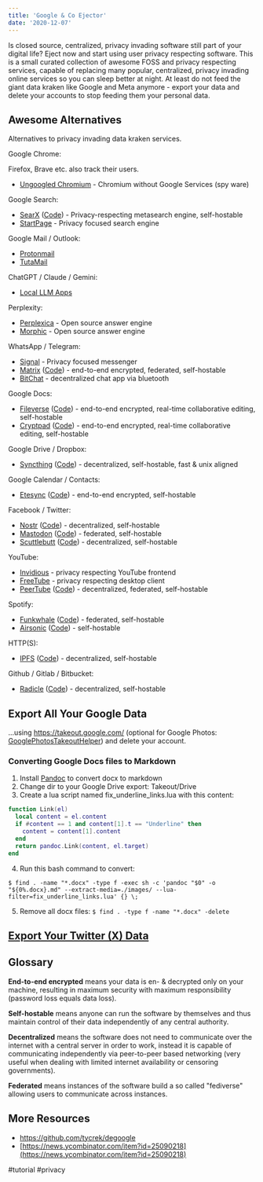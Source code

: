 ```yaml
---
title: 'Google & Co Ejector'
date: '2020-12-07'
---
```

Is closed source, centralized, privacy invading software still part of your digital life? Eject now and start using user privacy respecting software. This is a small curated collection of awesome FOSS and privacy respecting services, capable of replacing many popular, centralized, privacy invading online services so you can sleep better at night. At least do not feed the giant data kraken like Google and Meta anymore - export your data and delete your accounts to stop feeding them your personal data.

## Awesome Alternatives

Alternatives to privacy invading data kraken services.

Google Chrome:

Firefox, Brave etc. also track their users.

- [Ungoogled Chromium](https://github.com/ungoogled-software/ungoogled-chromium) - Chromium without Google Services (spy ware)

Google Search:

- [SearX](https://searx.si/) ([Code](https://github.com/searx/searx)) - Privacy-respecting metasearch engine, self-hostable
- [StartPage](https://www.startpage.com/) - Privacy focused search engine

Google Mail / Outlook:

- [Protonmail](https://proton.me/mail)
- [TutaMail](https://tuta.com/)

ChatGPT / Claude / Gemini:

- [Local LLM Apps](https://seanpedersen.github.io/posts/local-ai-chat-apps)

Perplexity:

- [Perplexica](https://github.com/ItzCrazyKns/Perplexica) - Open source answer engine
- [Morphic](https://github.com/miurla/morphic) - Open source answer engine

WhatsApp / Telegram:

- [Signal](https://signal.org/) - Privacy focused messenger
- [Matrix](https://matrix.org/) ([Code](https://github.com/matrix-org/synapse)) - end-to-end encrypted, federated, self-hostable
- [BitChat](https://bitchat.free/) - decentralized chat app via bluetooth

Google Docs:

- [Fileverse](https://docs.fileverse.io/) ([Code](https://github.com/fileverse/fileverse-ddoc)) - end-to-end encrypted, real-time collaborative editing, self-hostable
- [Cryptpad](https://cryptpad.fr/) ([Code](https://github.com/xwiki-labs/cryptpad)) - end-to-end encrypted, real-time collaborative editing, self-hostable

Google Drive / Dropbox:

- [Syncthing](https://syncthing.net/) ([Code](https://github.com/syncthing/syncthing)) - decentralized, self-hostable, fast & unix aligned

Google Calendar / Contacts:

- [Etesync](https://www.etesync.com/) ([Code](https://github.com/etesync/server)) - end-to-end encrypted, self-hostable

Facebook / Twitter:

- [Nostr](https://nostr.com/) ([Code](https://github.com/nostr-protocol/nostr)) - decentralized, self-hostable
- [Mastodon](https://joinmastodon.org/) ([Code](https://github.com/tootsuite/mastodon)) - federated, self-hostable
- [Scuttlebutt](https://scuttlebutt.nz/) ([Code](https://github.com/ssbc/ssb-server)) - decentralized, self-hostable

YouTube:

- [Invidious](https://invidious.io/) - privacy respecting YouTube frontend
- [FreeTube](https://github.com/FreeTubeApp/FreeTube) - privacy respecting desktop client
- [PeerTube](https://joinpeertube.org/) ([Code](https://github.com/Chocobozzz/PeerTube)) - decentralized, federated, self-hostable

Spotify:

- [Funkwhale](https://funkwhale.audio/) ([Code](https://dev.funkwhale.audio/funkwhale/funkwhale)) - federated, self-hostable
- [Airsonic](https://airsonic.github.io/) ([Code](https://github.com/airsonic/airsonic)) - self-hostable

HTTP(S):

- [IPFS](https://ipfs.io/) ([Code](https://github.com/ipfs/go-ipfs)) - decentralized, self-hostable

Github / Gitlab / Bitbucket:

- [Radicle](https://radicle.xyz/) ([Code](https://github.com/radicle-dev/radicle-upstream)) - decentralized, self-hostable

## Export All Your Google Data

...using <https://takeout.google.com/> (optional for Google Photos: [GooglePhotosTakeoutHelper](https://github.com/TheLastGimbus/GooglePhotosTakeoutHelper)) and delete your account.

### Converting Google Docs files to Markdown

1. Install [Pandoc](https://pandoc.org/installing.html) to convert docx to markdown
2. Change dir to your Google Drive export: Takeout/Drive
3. Create a lua script named fix_underline_links.lua with this content:

```lua
function Link(el)
  local content = el.content
  if #content == 1 and content[1].t == "Underline" then
    content = content[1].content
  end
  return pandoc.Link(content, el.target)
end
```

4. Run this bash command to convert:

`$ find . -name "*.docx" -type f -exec sh -c 'pandoc "$0" -o "${0%.docx}.md" --extract-media=./images/ --lua-filter=fix_underline_links.lua' {} \;`

5. Remove all docx files: `$ find . -type f -name "*.docx" -delete`

## [Export Your Twitter (X) Data](https://seanpedersen.github.io/posts/analyze-twitter-likes)

## Glossary

**End-to-end encrypted** means your data is en- & decrypted only on your machine, resulting in maximum security with maximum responsibility (password loss equals data loss).

**Self-hostable** means anyone can run the software by themselves and thus maintain control of their data independently of any central authority.

**Decentralized** means the software does not need to communicate over the internet with a central server in order to work, instead it is capable of communicating independently via peer-to-peer based networking (very useful when dealing with limited internet availability or censoring governments).

**Federated** means instances of the software build a so called "fediverse" allowing users to communicate across instances.

## More Resources

- <https://github.com/tycrek/degoogle>
- [https://news.ycombinator.com/item?id=25090218](https://news.ycombinator.com/item?id=25090218)

#tutorial #privacy
